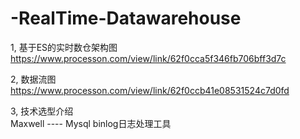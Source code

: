 # -RealTime-Datawarehouse

1, 基于ES的实时数仓架构图 <Br>
    https://www.processon.com/view/link/62f0cca5f346fb706bff3d7c

2, 数据流图 <Br>
    https://www.processon.com/view/link/62f0ccb41e08531524c7d0fd

3, 技术选型介绍<Br>
    Maxwell ---- Mysql binlog日志处理工具
         
         

  
